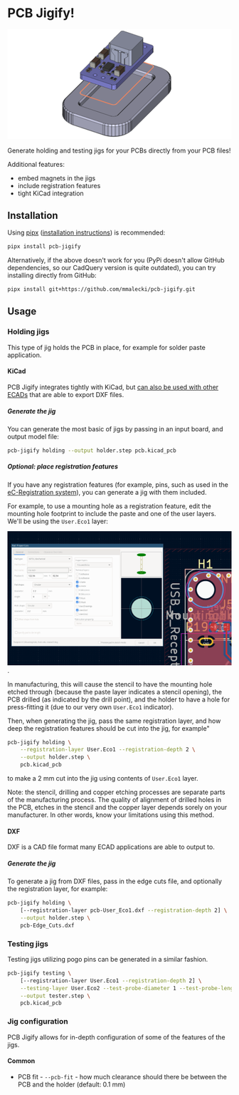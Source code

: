 # PCB Jigify!

![An example PCB, its outline, and an automatically generated jig based on the outline](./docs/concept.png)

Generate holding and testing jigs for your PCBs directly from your PCB files!

Additional features:
* embed magnets in the jigs
* include registration features
* tight KiCad integration

## Installation

Using [pipx](https://pipx.pypa.io/stable/) ([installation instructions](https://pipx.pypa.io/stable/installation/)) is
recommended:

```sh
pipx install pcb-jigify
```

Alternatively, if the above doesn't work for you (PyPi doesn't allow GitHub dependencies,
so our CadQuery version is quite outdated), you can try installing directly from GitHub:

```sh
pipx install git+https://github.com/mmalecki/pcb-jigify.git
```

## Usage

### Holding jigs
This type of jig holds the PCB in place, for example for solder paste application.

#### KiCad
PCB Jigify integrates tightly with KiCad, but [can also be used with other ECADs](#dxf) that
are able to export DXF files.

##### Generate the jig
You can generate the most basic of jigs by passing in an input board, and output model file:

```sh
pcb-jigify holding --output holder.step pcb.kicad_pcb
```

##### Optional: place registration features
If you have any registration features (for example, pins, such as used in the [eC-Registration system](https://www.eurocircuits.com/ec-registration-system/)), you can generate a jig with them included.

For example, to use a mounting hole as a registration feature, edit the mounting hole footprint to include the paste and one of the user layers. We'll be using the `User.Eco1` layer:

![Default mounting hole KiCad footprint with both paste and `User.Eco1` layers enabled](./docs/registration-feature.png).

In manufacturing, this will cause the stencil to have the mounting hole etched through (because the paste layer indicates a stencil opening), the PCB drilled (as indicated by the drill point), and the holder to have a hole for press-fitting it (due to our very own `User.Eco1` indicator).

Then, when generating the jig, pass the same registration layer, and how
deep the registration features should be cut into the jig, for example"

```sh
pcb-jigify holding \
    --registration-layer User.Eco1 --registration-depth 2 \
    --output holder.step \
    pcb.kicad_pcb
```

to make a 2 mm cut into the jig using contents of `User.Eco1` layer.

Note: the stencil, drilling and copper etching processes are separate parts of the manufacturing process. The quality of alignment of drilled holes in the PCB, etches in the stencil and the copper layer depends sorely on your manufacturer. In other words, know your limitations using this method.

#### DXF
DXF is a CAD file format many ECAD applications are able to output to.

##### Generate the jig

To generate a jig from DXF files, pass in the edge cuts file, and optionally the registration layer, for example:

```sh
pcb-jigify holding \
    [--registration-layer pcb-User_Eco1.dxf --registration-depth 2] \
    --output holder.step \
    pcb-Edge_Cuts.dxf
```

### Testing jigs
Testing jigs utilizing pogo pins can be generated in a similar fashion.

```sh
pcb-jigify testing \
    [--registration-layer User.Eco1 --registration-depth 2] \
    --testing-layer User.Eco2 --test-probe-diameter 1 --test-probe-length 1 \
    --output tester.step \
    pcb.kicad_pcb
```

### Jig configuration

PCB Jigify allows for in-depth configuration of some of the features of the jigs.

#### Common

* PCB fit - `--pcb-fit` - how much clearance should there be between the PCB
  and the holder (default: 0.1 mm)
